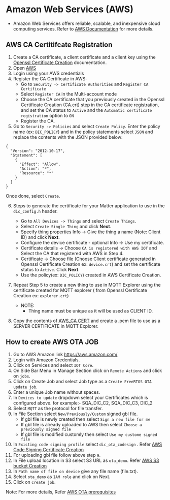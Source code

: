 # Amazon Web Services (AWS)

- Amazon Web Services offers reliable, scalable, and inexpensive cloud computing services. Refer to [AWS Documentation](https://aws.amazon.com/what-is-aws/) for more details.

## AWS CA Certitifcate Registration

1. Create a CA certificate, a client certificate and a client key using the [Openssl Certificate Creation](./openssl-certificate-creation.md) documentation.
2. Open [AWS](https://aws.amazon.com/)
3. Login using your AWS credentials
4. Register the CA Certificate in AWS:
    - Go to `Security -> Certificate Authorities` and `Register CA Certificate`
    - Select `Register CA` in the Multi-account mode
    - Choose the CA certificate that you previously created in the Openssl Certificate Creation (CA.crt) step in the CA certificate registration, and set the CA status to `Active` and the `Automatic certificate registration` option to `ON`
    - Register the CA.
5. Go to `Security -> Policies` and select `Create Policy`. Enter the policy name (ex: `DIC_POLICY`) and in the policy statements select `JSON` and replace the contents with the JSON provided below:
```shell
{
  "Version": "2012-10-17",
  "Statement": [
    {
      "Effect": "Allow",
      "Action": "*",
      "Resource": "*"
    }
  ]
}
```
Once done, select `Create`.

6. Steps to generate the certificate for your Matter application to use in the `dic_config.h` header.
    - Go to `All Devices -> Things` and select `Create Things`.
    - Select `Create Single Thing` and click **Next**.
    - Specify thing properties Info -> Give the thing a name (Note: Client ID) and click **Next**.
    - Configure the device certificate - optional Info -> Use my certificate.
    - Certificate details -> Choose `CA is registered with AWS IOT` and Select the CA that registered with AWS in Step 4.
    - Certificate -> Choose file (Choose Client certificate generated in Openssl Certificate Creation ex: `device.crt`) and set the certificate status to `Active`. Click **Next**.
    - Use the policy(ex: `DIC_POLICY`) created in AWS Certificate Creation.

7. Repeat Step 5 to create a new thing to use in MQTT Explorer using the certificate created for MQTT explorer ( from Openssl Certificate Creation ex: `explorer.crt`)
    - NOTE:
      - Thing name must be unique as it will be used as CLIENT ID. 
  
8. Copy the contents of [AWS_CA CERT](https://www.amazontrust.com/repository/AmazonRootCA1.pem) and create a .pem file to use as a SERVER CERTIFICATE in MQTT Explorer.

## How to create AWS OTA JOB

1. Go to AWS Amazon link https://aws.amazon.com/
2. Login with Amazon Credentials.
3. Click on Services and select `IOT Core`.
4. On Side Bar Menu in Manage Section click on `Remote Actions` and click on `jobs`.
5. Click on Create Job and select Job type as a `Create FreeRTOS OTA update job`.
6. Enter a unique Job name without spaces.
7. In `Devices to update` dropdown select your Certificates which is configured above. for example:- SQA_DIC_C2, SQA_DIC_C3, DIC_2
8. Select `MQTT` as the protocol for file transfer.
9. In File Section select `New/Previously/Custom` signed gbl file.
    - If gbl file is newly created then select `Sign a new file for me`
    - If gbl file is already uploaded to AWS then select `Choose a previously signed file`
    - If gbl file is modified customly then select `Use my custome signed file`
10. In `Existing code signing profile` select `dic_ota_codesign` . Refer [AWS Code Signing Certificate Creation](https://docs.aws.amazon.com/freertos/latest/userguide/ota-code-sign-cert.html) 
11. For uploading gbl file follow above step `9`.
12. In File upload location in S3 select S3 URL as `ota_demo`. Refer [AWS S3 bucket Creation](https://docs.aws.amazon.com/freertos/latest/userguide/dg-ota-bucket.html)
13. In `Path name of file on device` give any file name (file.txt).
14. Select `ota_demo` as `IAM role` and click on Next.
15. Click on `create job`.

Note: For more details, Refer [AWS OTA prerequisites](https://docs.aws.amazon.com/freertos/latest/userguide/ota-prereqs.html) 
